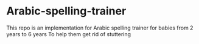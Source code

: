 # Arabic-spelling-trainer
This repo is an implementation for Arabic spelling trainer for babies from 2 years to 6 years To help them get rid of stuttering
